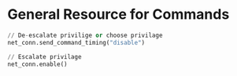 # General Resource for Commands

```python
// De-escalate privilige or choose privilage
net_conn.send_command_timing("disable")

// Escalate privilage
net_conn.enable()
```